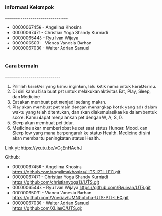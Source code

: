 ### Informasi Kelompok <br>
-------------------------------- <br>

- 00000067456 - Angelima Khosina<br>
- 00000067471 - Christian Yoga Shandy Kurniadi<br>
- 00000065448 - Ryu Ivan Wijaya<br>
- 00000065031 - Vianca Vanesia Barhan<br>
- 00000067030 - Walter Adrian Samuel<br><br>

### Cara bermain<br>
---------------------------- <br>
1. Pilihlah karakter yang kamu inginkan, lalu ketik nama untuk karaktermu.<br>
2. Di sini kamu bisa buat pet untuk melakukan aktivitas Eat, Play, Sleep, dan Medicine.<br>
3. Eat akan membuat pet menjadi sedang makan.<br>
4. Play akan membuat pet main dengan menangkap kotak yang ada dalam waktu yang telah ditentukan, dan akan diakumulasikan ke dalam bentuk score. Kamu dapat menjalankan pet dengan W, A, S, D.<br>
5. Sleep akan membuat pet tidur. <br>
6. Medicine akan memberi obat ke pet saat status Hunger, Mood, dan Sleep low yang mana berpengaruh ke status Health. Medicine di sini akan membantu peningkatan status Health.<br>

Link yt:
https://youtu.be/vCgEnHAehJI

Github:
- 00000067456 - Angelima Khosina https://github.com/angelimakhosina/UTS-PTI-LEC.git
- 00000067471 - Christian Yoga Shandy Kurniadi https://github.com/christianyoga13/UTS.git
- 00000065448 - Ryu Ivan Wijaya https://github.com/Ryuivan/UTS.git
- 00000065031 - Vianca Vanesia Barhan https://github.com/Vnesiav/UMNGotcha-UTS-PTI-LEC.git
- 00000067030 - Walter Adrian Samuel  https://github.com/XLianC/UTS.git
